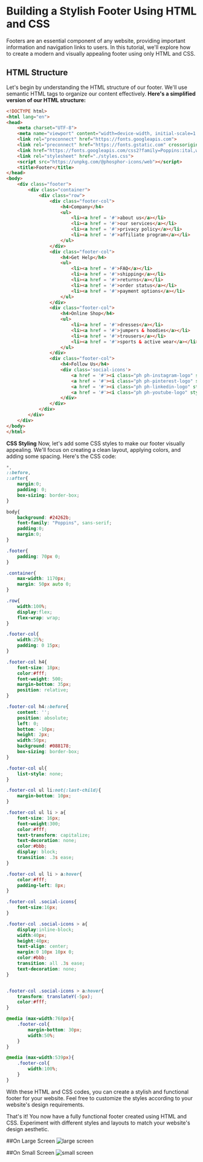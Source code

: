 # Building a Stylish Footer Using HTML and CSS

Footers are an essential component of any website, providing important information and navigation links to users. In this tutorial, we'll explore how to create a modern and visually appealing footer using only HTML and CSS.

## HTML Structure
Let's begin by understanding the HTML structure of our footer. We'll use semantic HTML tags to organize our content effectively. **Here's a simplified version of our HTML structure:**

```html
<!DOCTYPE html>
<html lang="en">
<head>
    <meta charset="UTF-8">
    <meta name="viewport" content="width=device-width, initial-scale=1.0">
    <link rel="preconnect" href="https://fonts.googleapis.com">
    <link rel="preconnect" href="https://fonts.gstatic.com" crossorigin>
    <link href="https://fonts.googleapis.com/css2?family=Poppins:ital,wght@0,100;0,200;0,300;0,400;0,500;0,600;0,700;0,800;0,900;1,100;1,200;1,300;1,400;1,500;1,600;1,700;1,800;1,900&display=swap" rel="stylesheet">
    <link rel="stylesheet" href="./styles.css">
    <script src="https://unpkg.com/@phosphor-icons/web"></script>
    <title>Footer</title>
</head>
<body>
    <div class="footer">
        <div class="container">
            <div class="row">
                <div class="footer-col">
                    <h4>Company</h4>
                    <ul>
                        <li><a href = '#'>about us</a></li>
                        <li><a href = '#'>our services</a></li>
                        <li><a href = '#'>privacy policy</a></li>
                        <li><a href = '#'>affiliate program</a></li>
                    </ul>
                </div>
                <div class="footer-col">
                    <h4>Get Help</h4>
                    <ul>
                        <li><a href = '#'>FAQ</a></li>
                        <li><a href = '#'>shipping</a></li>
                        <li><a href = '#'>returns</a></li>
                        <li><a href = '#'>order status</a></li>
                        <li><a href = '#'>payment options</a></li>
                    </ul>
                </div>
                <div class="footer-col">
                    <h4>Online Shop</h4>
                    <ul>
                        <li><a href = '#'>dresses</a></li>
                        <li><a href = '#'>jumpers & hoodies</a></li>
                        <li><a href = '#'>trousers</a></li>
                        <li><a href = '#'>sports & active wear</a></li>
                    </ul>
                </div>
                <div class="footer-col">
                    <h4>Follow Us</h4>
                    <div class='social-icons'>
                        <a href = '#'><i class="ph ph-instagram-logo" style="font-size: 20px"></i></a>
                        <a href = '#'><i class="ph ph-pinterest-logo" style="font-size: 20px"></i></a>
                        <a href = '#'><i class="ph ph-linkedin-logo" style="font-size: 20px"></i></a>
                        <a href = '#'><i class="ph ph-youtube-logo" style="font-size: 20px"></i></a>
                    </div>
                </div>
            </div>
        </div>
    </div>
</body>
</html>
```

**CSS Styling**
Now, let's add some CSS styles to make our footer visually appealing. We'll focus on creating a clean layout, applying colors, and adding some spacing. Here's the CSS code:

```css
*,
::before,
::after{
    margin:0;
    padding: 0;
    box-sizing: border-box;
}

body{
    background: #24262b;
    font-family: "Poppins", sans-serif;
    padding:0;
    margin:0;
}

.footer{
    padding: 70px 0;
}

.container{
    max-width: 1170px;
    margin: 50px auto 0;
}

.row{
    width:100%;
    display:flex;
    flex-wrap: wrap;
}

.footer-col{
    width:25%;
    padding: 0 15px;
}

.footer-col h4{
    font-size: 18px;
    color:#fff;
    font-weight: 500;
    margin-bottom: 35px;
    position: relative;
}

.footer-col h4::before{
    content: '';
    position: absolute;
    left: 0;
    bottom: -10px;
    height: 2px;
    width:50px;
    background: #088178;
    box-sizing: border-box;
}

.footer-col ul{
    list-style: none;
}

.footer-col ul li:not(:last-child){
    margin-bottom: 10px;
}

.footer-col ul li > a{
    font-size: 16px;
    font-weight:300;
    color:#fff;
    text-transform: capitalize;
    text-decoration: none;
    color:#bbb;
    display: block;
    transition: .3s ease;
}

.footer-col ul li > a:hover{
    color:#fff;
    padding-left: 8px;
}

.footer-col .social-icons{
    font-size:16px;
}

.footer-col .social-icons > a{
    display:inline-block;
    width:40px;
    height:40px;
    text-align: center;
    margin:0 10px 10px 0;
    color:#bbb;
    transition: all .3s ease;
    text-decoration: none;
}


.footer-col .social-icons > a:hover{
    transform: translateY(-5px);
    color:#fff;
}

@media (max-width:768px){
    .footer-col{
        margin-bottom: 30px;
        width:50%;
    }
}

@media (max-width:539px){
    .footer-col{
        width:100%;
    }
}

```
With these HTML and CSS codes, you can create a stylish and functional footer for your website. Feel free to customize the styles according to your website's design requirements.

That's it! You now have a fully functional footer created using HTML and CSS. Experiment with different styles and layouts to match your website's design aesthetic.

##On Large Screen
![large screen](./largeScreen.png)

##On Small Screen
![small screen](./smallScreen.png)
